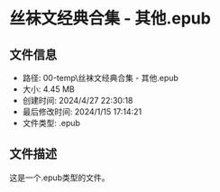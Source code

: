 ﻿# 丝袜文经典合集 - 其他.epub

## 文件信息
- 路径: 00-temp\丝袜文经典合集 - 其他.epub
- 大小: 4.45 MB
- 创建时间: 2024/4/27 22:30:18
- 最后修改时间: 2024/1/15 17:14:21
- 文件类型: .epub

## 文件描述
这是一个.epub类型的文件。

